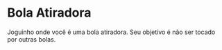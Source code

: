 # Bola Atiradora
Joguinho onde você é uma bola atiradora. Seu objetivo é não ser tocado por outras bolas.